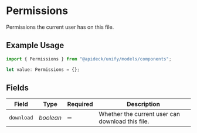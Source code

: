 # Permissions

Permissions the current user has on this file.

## Example Usage

```typescript
import { Permissions } from "@apideck/unify/models/components";

let value: Permissions = {};
```

## Fields

| Field                                            | Type                                             | Required                                         | Description                                      |
| ------------------------------------------------ | ------------------------------------------------ | ------------------------------------------------ | ------------------------------------------------ |
| `download`                                       | *boolean*                                        | :heavy_minus_sign:                               | Whether the current user can download this file. |